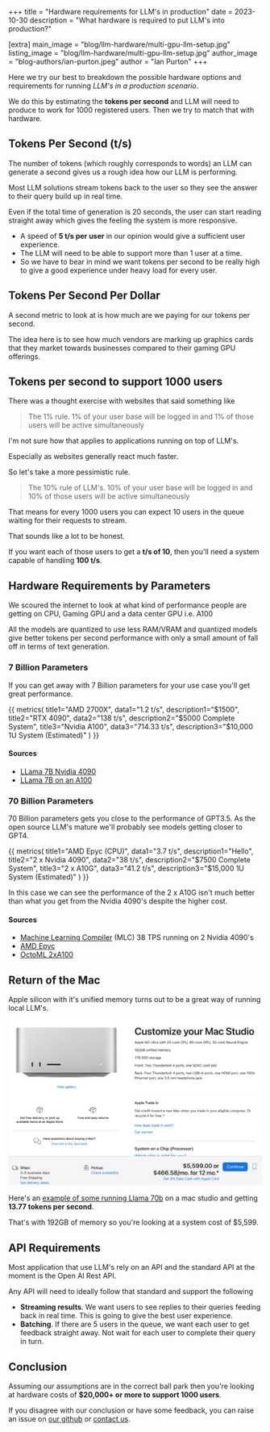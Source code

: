 +++
title = "Hardware requirements for LLM's in production"
date = 2023-10-30
description = "What hardware is required to put LLM's into production?"

[extra]
main_image = "blog/llm-hardware/multi-gpu-llm-setup.jpg"
listing_image = "blog/llm-hardware/multi-gpu-llm-setup.jpg"
author_image = "blog-authors/ian-purton.jpeg"
author = "Ian Purton"
+++

Here we try our best to breakdown the possible hardware options and requirements for running *LLM's in a production scenario*.

We do this by estimating the **tokens per second** and LLM will need to produce to work for 1000 registered users. Then we try to match that with hardware.

## Tokens Per Second (t/s)

The number of tokens (which roughly corresponds to words) an LLM can generate a second gives us a rough idea how our LLM is performing.

Most LLM solutions stream tokens back to the user so they see the answer to their query build up in real time.

Even if the total time of generation is 20 seconds, the user can start reading straight away which gives the feeling the system is more responsive.

* A speed of **5 t/s per user** in our opinion would give a sufficient user experience.
* The LLM will need to be able to support more than 1 user at a time.
* So we have to bear in mind we want tokens per second to be really high to give a good experience under heavy load for every user.

## Tokens Per Second Per Dollar

A second metric to look at is how much are we paying for our tokens per second.

The idea here is to see how much vendors are marking up graphics cards that they market towards businesses compared to their gaming GPU offerings.

## Tokens per second to support 1000 users

There was a thought exercise with websites that said something like

> The 1% rule. 1% of your user base will be logged in and 1% of those users will be active simultaneously

I'm not sure how that applies to applications running on top of LLM's.

Especially as websites generally react much faster.

So let's take a more pessimistic rule.


> The 10% rule of LLM's. 10% of your user base will be logged in and 10% of those users will be active simultaneously

That means for every 1000 users you can expect 10 users in the queue waiting for their requests to stream.

That sounds like a lot to be honest.

If you want each of those users to get a **t/s of 10**, then you'll need a system capable of handling **100 t/s**.

## Hardware Requirements by Parameters

We scoured the internet to look at what kind of performance people are getting on CPU, Gaming GPU and a data center GPU i.e. A100

All the models are quantized to use less RAM/VRAM and quantized models give better tokens per second performance with only a small amount of fall off in terms of text generation.

### 7 Billion Parameters

If you can get away with 7 Billion parameters for your use case you'll get great performance.

{{ metrics(
    title1="AMD 2700X",
    data1="1.2 t/s",
    description1="$1500",
    title2="RTX 4090",
    data2="138 t/s",
    description2="$5000 Complete System",
    title3="Nvidia A100",
    data3="714.33 t/s",
    description3="$10,000 1U System (Estimated)"
) }}

#### Sources

* [LLama 7B Nvidia 4090](https://www.hardware-corner.net/guides/computer-to-run-llama-ai-model/)
* [LLama 7B on an A100](https://github.com/vllm-project/vllm/discussions/275)

### 70 Billion Parameters

70 Billion parameters gets you close to the performance of GPT3.5. As the open source LLM's mature we'll probably see models getting closer to GPT4.

{{ metrics(
    title1="AMD Epyc (CPU)",
    data1="3.7 t/s",
    description1="Hello",
    title2="2 x Nvidia 4090",
    data2="38 t/s",
    description2="$7500 Complete System",
    title3="2 x A10G",
    data3="41.2 t/s",
    description3="$15,000 1U System (Estimated)"
) }}

In this case we can see the performance of the 2 x A10G isn't much better than what you get from the Nvidia 4090's despite the higher cost.

#### Sources

* [Machine Learning Compiler](https://github.com/mlc-ai/mlc-llm) (MLC) 38 TPS running on 2 Nvidia 4090's
* [AMD Epyc](https://www.amd.com/en/products/cpu/amd-epyc-9654)
* [OctoML 2xA100](https://octoml.ai/blog/making-the-llama-2-herd-work-for-you-on-octoai/) 

## Return of the Mac

Apple silicon with it's unified memory turns out to be a great way of running local LLM's.

![](./mac-studio.png)

Here's an [example of some running Llama 70b](https://blog.gopenai.com/how-to-deploy-llama-2-as-api-on-mac-studio-m2-ultra-and-enable-remote-api-access-7c4e6423b2dd) on a mac studio and getting **13.77 tokens per second**.

That's with 192GB of memory so you're looking at a system cost of $5,599.

## API Requirements

Most application that use LLM's rely on an API and the standard API at the moment is the Open AI Rest API.

Any API will need to ideally follow that standard and support the following

* **Streaming results**. We want users to see replies to their queries feeding back in real time. This is going to give the best user experience.
* **Batching**. If there are 5 users in the queue, we want each user to get feedback straight away. Not wait for each user to complete their query in turn.

## Conclusion

Assuming our assumptions are in the correct ball park then you're looking at hardware costs of **$20,000+ or more to support 1000 users**.

If you disagree with our conclusion or have some feedback, you can raise an issue on [our github](https://github.com/bionic-gpt/bionic-gpt) or [contact us](https://bionic-gpt.com/contact/).